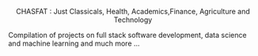 <p align="center">
CHASFAT : Just Classicals, Health, Academics,Finance, Agriculture and Technology
</p>
Compilation of projects on full stack software development, data science and machine learning and much more ...

<!---
Nobiscumdeus/Nobiscumdeus is a ✨ special ✨ repository because its `README.md` (this file) appears on your GitHub profile.
You can click the Preview link to take a look at your changes.
--->
